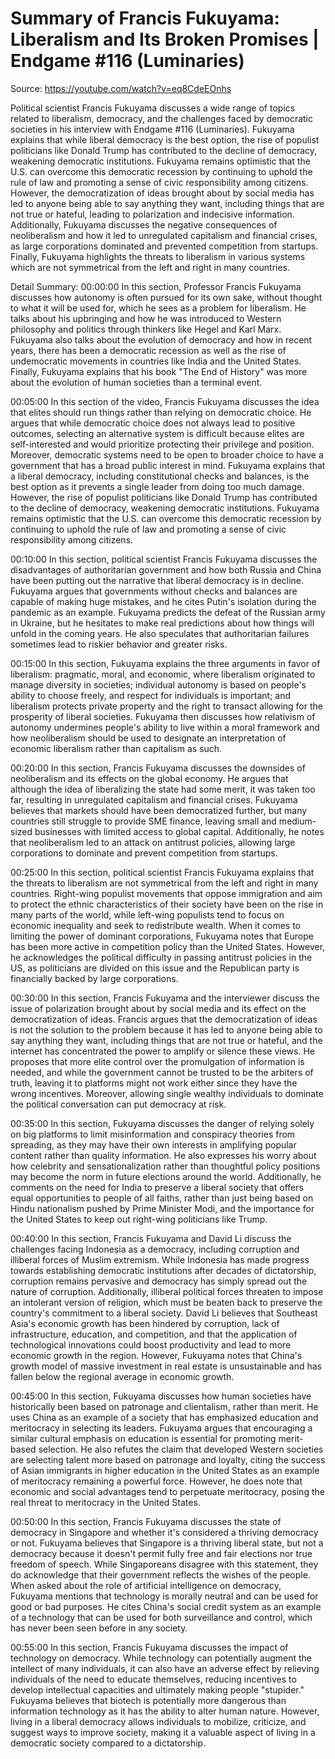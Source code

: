 # Summary of Francis Fukuyama: Liberalism and Its Broken Promises | Endgame #116 (Luminaries)

Source: https://youtube.com/watch?v=eq8CdeEOnhs

Political scientist Francis Fukuyama discusses a wide range of topics related to liberalism, democracy, and the challenges faced by democratic societies in his interview with Endgame #116 (Luminaries). Fukuyama explains that while liberal democracy is the best option, the rise of populist politicians like Donald Trump has contributed to the decline of democracy, weakening democratic institutions. Fukuyama remains optimistic that the U.S. can overcome this democratic recession by continuing to uphold the rule of law and promoting a sense of civic responsibility among citizens. However, the democratization of ideas brought about by social media has led to anyone being able to say anything they want, including things that are not true or hateful, leading to polarization and indecisive information. Additionally, Fukuyama discusses the negative consequences of neoliberalism and how it led to unregulated capitalism and financial crises, as large corporations dominated and prevented competition from startups. Finally, Fukuyama highlights the threats to liberalism in various systems which are not symmetrical from the left and right in many countries.

Detail Summary: 
00:00:00
In this section, Professor Francis Fukuyama discusses how autonomy is often pursued for its own sake, without thought to what it will be used for, which he sees as a problem for liberalism. He talks about his upbringing and how he was introduced to Western philosophy and politics through thinkers like Hegel and Karl Marx. Fukuyama also talks about the evolution of democracy and how in recent years, there has been a democratic recession as well as the rise of undemocratic movements in countries like India and the United States. Finally, Fukuyama explains that his book "The End of History" was more about the evolution of human societies than a terminal event.

00:05:00
In this section of the video, Francis Fukuyama discusses the idea that elites should run things rather than relying on democratic choice. He argues that while democratic choice does not always lead to positive outcomes, selecting an alternative system is difficult because elites are self-interested and would prioritize protecting their privilege and position. Moreover, democratic systems need to be open to broader choice to have a government that has a broad public interest in mind. Fukuyama explains that a liberal democracy, including constitutional checks and balances, is the best option as it prevents a single leader from doing too much damage. However, the rise of populist politicians like Donald Trump has contributed to the decline of democracy, weakening democratic institutions. Fukuyama remains optimistic that the U.S. can overcome this democratic recession by continuing to uphold the rule of law and promoting a sense of civic responsibility among citizens.

00:10:00
In this section, political scientist Francis Fukuyama discusses the disadvantages of authoritarian government and how both Russia and China have been putting out the narrative that liberal democracy is in decline. Fukuyama argues that governments without checks and balances are capable of making huge mistakes, and he cites Putin's isolation during the pandemic as an example. Fukuyama predicts the defeat of the Russian army in Ukraine, but he hesitates to make real predictions about how things will unfold in the coming years. He also speculates that authoritarian failures sometimes lead to riskier behavior and greater risks.

00:15:00
In this section, Fukuyama explains the three arguments in favor of liberalism: pragmatic, moral, and economic, where liberalism originated to manage diversity in societies; individual autonomy is based on people's ability to choose freely, and respect for individuals is important; and liberalism protects private property and the right to transact allowing for the prosperity of liberal societies. Fukuyama then discusses how relativism of autonomy undermines people's ability to live within a moral framework and how neoliberalism should be used to designate an interpretation of economic liberalism rather than capitalism as such.

00:20:00
In this section, Francis Fukuyama discusses the downsides of neoliberalism and its effects on the global economy. He argues that although the idea of liberalizing the state had some merit, it was taken too far, resulting in unregulated capitalism and financial crises. Fukuyama believes that markets should have been democratized further, but many countries still struggle to provide SME finance, leaving small and medium-sized businesses with limited access to global capital. Additionally, he notes that neoliberalism led to an attack on antitrust policies, allowing large corporations to dominate and prevent competition from startups.

00:25:00
In this section, political scientist Francis Fukuyama explains that the threats to liberalism are not symmetrical from the left and right in many countries. Right-wing populist movements that oppose immigration and aim to protect the ethnic characteristics of their society have been on the rise in many parts of the world, while left-wing populists tend to focus on economic inequality and seek to redistribute wealth. When it comes to limiting the power of dominant corporations, Fukuyama notes that Europe has been more active in competition policy than the United States. However, he acknowledges the political difficulty in passing antitrust policies in the US, as politicians are divided on this issue and the Republican party is financially backed by large corporations.

00:30:00
In this section, Francis Fukuyama and the interviewer discuss the issue of polarization brought about by social media and its effect on the democratization of ideas. Francis argues that the democratization of ideas is not the solution to the problem because it has led to anyone being able to say anything they want, including things that are not true or hateful, and the internet has concentrated the power to amplify or silence these views. He proposes that more elite control over the promulgation of information is needed, and while the government cannot be trusted to be the arbiters of truth, leaving it to platforms might not work either since they have the wrong incentives. Moreover, allowing single wealthy individuals to dominate the political conversation can put democracy at risk.

00:35:00
In this section, Fukuyama discusses the danger of relying solely on big platforms to limit misinformation and conspiracy theories from spreading, as they may have their own interests in amplifying popular content rather than quality information. He also expresses his worry about how celebrity and sensationalization rather than thoughtful policy positions may become the norm in future elections around the world. Additionally, he comments on the need for India to preserve a liberal society that offers equal opportunities to people of all faiths, rather than just being based on Hindu nationalism pushed by Prime Minister Modi, and the importance for the United States to keep out right-wing politicians like Trump.

00:40:00
In this section, Francis Fukuyama and David Li discuss the challenges facing Indonesia as a democracy, including corruption and illiberal forces of Muslim extremism. While Indonesia has made progress towards establishing democratic institutions after decades of dictatorship, corruption remains pervasive and democracy has simply spread out the nature of corruption. Additionally, illiberal political forces threaten to impose an intolerant version of religion, which must be beaten back to preserve the country's commitment to a liberal society. David Li believes that Southeast Asia's economic growth has been hindered by corruption, lack of infrastructure, education, and competition, and that the application of technological innovations could boost productivity and lead to more economic growth in the region. However, Fukuyama notes that China's growth model of massive investment in real estate is unsustainable and has fallen below the regional average in economic growth.

00:45:00
In this section, Fukuyama discusses how human societies have historically been based on patronage and clientalism, rather than merit. He uses China as an example of a society that has emphasized education and meritocracy in selecting its leaders. Fukuyama argues that encouraging a similar cultural emphasis on education is essential for promoting merit-based selection. He also refutes the claim that developed Western societies are selecting talent more based on patronage and loyalty, citing the success of Asian immigrants in higher education in the United States as an example of meritocracy remaining a powerful force. However, he does note that economic and social advantages tend to perpetuate meritocracy, posing the real threat to meritocracy in the United States.

00:50:00
In this section, Francis Fukuyama discusses the state of democracy in Singapore and whether it's considered a thriving democracy or not. Fukuyama believes that Singapore is a thriving liberal state, but not a democracy because it doesn't permit fully free and fair elections nor true freedom of speech. While Singaporeans disagree with this statement, they do acknowledge that their government reflects the wishes of the people. When asked about the role of artificial intelligence on democracy, Fukuyama mentions that technology is morally neutral and can be used for good or bad purposes. He cites China's social credit system as an example of a technology that can be used for both surveillance and control, which has never been seen before in any society.

00:55:00
In this section, Francis Fukuyama discusses the impact of technology on democracy. While technology can potentially augment the intellect of many individuals, it can also have an adverse effect by relieving individuals of the need to educate themselves, reducing incentives to develop intellectual capacities and ultimately making people "stupider." Fukuyama believes that biotech is potentially more dangerous than information technology as it has the ability to alter human nature. However, living in a liberal democracy allows individuals to mobilize, criticize, and suggest ways to improve society, making it a valuable aspect of living in a democratic society compared to a dictatorship.

